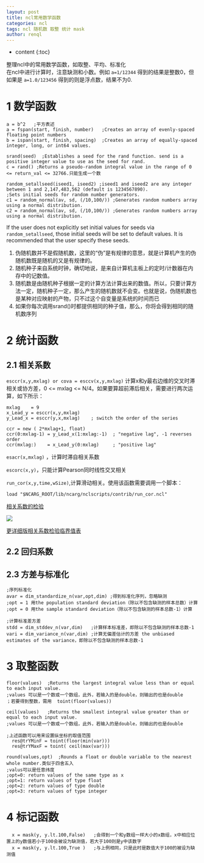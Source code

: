 ```yaml
---
layout: post
title: ncl常用数学函数
categories: ncl
tags: ncl 随机数 取整 统计 mask
author: renql
---
```


* content
{:toc}

整理ncl中的常用数学函数，如取整、平均、标准化  
在ncl中进行计算时，注意缺测和小数。例如 `a=1/12344` 得到的结果是整数0，但如果是 `a=1.0/123456` 得到的则是浮点数，结果不为0.




# 1 数学函数
```
a = b^2   ;平方表述
a = fspan(start, finish, number)   ;Creates an array of evenly-spaced floating point numbers
b = ispan(start, finish, spacing)  ;Creates an array of equally-spaced integer, long, or int64 values.

srand(seed)  ;Establishes a seed for the rand function. send is a positive integer value to use as the seed for rand.
c = rand() ;Returns a pseudo-random integral value in the range of 0 <= return_val <= 32766.只能生成一个数

random_setallseed(iseed1, iseed2) ;iseed1 and iseed2 are any integer between 1 and 2,147,483,562 (default is 1234567890).
;Sets initial seeds for random number generators.
c1 = random_normal(av, sd, (/10,100/)) ;Generates random numbers array using a normal distribution.
c2 = random_normal(av, sd, (/10,100/)) ;Generates random numbers array using a normal distribution.
```    
If the user does not explicitly set initial values for seeds via `random_setallseed`, those initial seeds will be set to default values. It is recommended that the user specify these seeds.    

1. 伪随机数并不是假随机数，这里的“伪”是有规律的意思，就是计算机产生的伪随机数既是随机的又是有规律的。   
2. 随机种子来自系统时钟，确切地说，是来自计算机主板上的定时/计数器在内存中的记数值。   
3. 随机数是由随机种子根据一定的计算方法计算出来的数值。所以，只要计算方法一定，随机种子一定，那么产生的随机数就不会变。也就是说，伪随机数也是某种对应映射的产物，只不过这个自变量是系统的时间而已  
4. 如果你每次调用srand()时都提供相同的种子值，那么，你将会得到相同的随机数序列   

# 2 统计函数
## 2.1 相关系数
`esccr(x,y,mxlag) or cova = esccv(x,y,mxlag)` 计算x和y最右边维的交叉时滞相关或协方差，0 <= mxlag <= N/4。如果要算超前滞后相关，需要进行两次运算，如下所示：  
```
mxlag    = 9
x_Lead_y = esccr(x,y,mxlag)
y_Lead_x = esccr(y,x,mxlag)    ; switch the order of the series

ccr = new ( 2*mxlag+1, float)    
ccr(0:mxlag-1) = y_Lead_x(1:mxlag:-1)  ; "negative lag", -1 reverses order
ccr(mxlag:)    = x_Lead_y(0:mxlag)     ; "positive lag"
```
`esacr(x,mxlag)` ，计算时滞自相关系数

`escorc(x,y)`，只能计算Pearson同时线性交叉相关

`run_cor(x,y,time,wSize)`,计算滑动相关。使用该函数需要调用一个脚本：  
```
load "$NCARG_ROOT/lib/ncarg/nclscripts/contrib/run_cor.ncl"
```
<a href="https://renqlsysu.github.io/2018/01/31/ncl-significance-test-EOF/#1%E6%A3%80%E9%AA%8C%E7%9B%B8%E5%85%B3%E7%B3%BB%E6%95%B0%E6%98%AF%E5%90%A6%E6%98%BE%E8%91%97" target="_blank">相关系数的检验</a>

![](https://s1.ax1x.com/2020/04/13/Gvm1nU.jpg)

<a href="https://wenku.baidu.com/view/fdfece05a6c30c2259019eed.html" target="_blank">更详细版相关系数检验临界值表</a>

## 2.2 回归系数

## 2.3 方差与标准化
```
;序列标准化
avar = dim_standardize_n(var,opt,dim) ;得到标准化序列，忽略缺测
;opt = 1 用the population standard deviation（除以不包含缺测的样本总数）计算
;opt = 0 用the sample standard deviation（除以不包含缺测的样本总数-1）计算

;计算标准差方差
stdd = dim_stddev_n(var,dim)   ;计算样本标准差，即除以不包含缺测的样本总数-1
vari = dim_variance_n(var,dim) ;计算无偏差估计的方差 the unbiased estimates of the variance，即除以不包含缺测的样本总数-1
```

# 3 取整函数
```
floor(values)  ;Returns the largest integral value less than or equal to each input value.
;values 可以是一个数或一个数组，此外，若输入的是double，则输出的也是double
；若要得到整数，需用  toint(floor(values))

ceil(values)   ;Returns the smallest integral value greater than or equal to each input value.
;values 可以是一个数或一个数组，此外，若输入的是double，则输出的也是double

;上述函数可以用来设置纵坐标的取值范围
  res@trYMinF = toint(floor(min(var)))
  res@trYMaxF = toint( ceil(max(var)))
  
round(values,opt)  ;Rounds a float or double variable to the nearest whole number.类似于四舍五入
;valus可以是任意纬度
;opt=0: return values of the same type as x
;opt=1: return values of type float
;opt=2: return values of type double
;opt=3: return values of type integer

```

# 4 标记函数
```
  x = mask(y, y.lt.100,False)   ;会得到一个和y数组一样大小的x数组，x中相应位置上的y数值若小于100会被设为缺测值，若大于100则是y中该数字
  x = mask(y, y.lt.100,True )   ;与上例相同，只是此时是数值大于100的被设为缺测值
```

